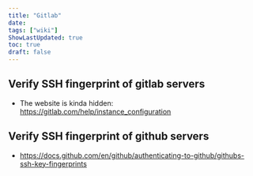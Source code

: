 ```yaml
---
title: "Gitlab"
date: 
tags: ["wiki"]
ShowLastUpdated: true
toc: true
draft: false
---
```



## Verify SSH fingerprint of gitlab servers

- The website is kinda hidden: <https://gitlab.com/help/instance_configuration>

## Verify SSH fingerprint of github servers

- <https://docs.github.com/en/github/authenticating-to-github/githubs-ssh-key-fingerprints>
